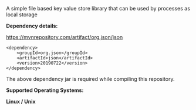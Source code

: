 A simple file based key value store library that can be used by processes as local storage

<b>Dependency details:</b>


https://mvnrepository.com/artifact/org.json/json 


    <dependency>
        <groupId>org.json</groupId>
        <artifactId>json</artifactId>
        <version>20190722</version>
    </dependency>

The above dependency jar is required while compiling this repository.

<b>Supported Operating Systems:<b>
    
Linux / Unix


